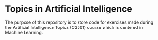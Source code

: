 # Topics in Artificial Intelligence
The purpose of this repository is to store code for exercises made during the Artificial Intelligence Topics (CS361) course which is centered in Machine Learning.
